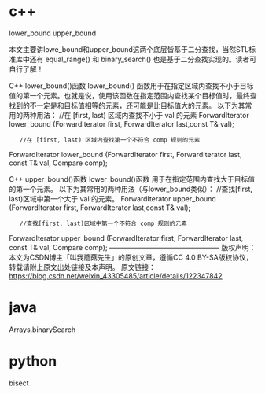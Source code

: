 # c++ 
lower_bound
upper_bound

  本文主要讲lowe_bound和upper_bound这两个底层皆基于二分查找，当然STL标准库中还有 equal_range() 和 binary_search() 也是基于二分查找实现的。读者可自行了解！

C++ lower_bound()函数
       lower_bound() 函数用于在指定区域内查找不小于目标值的第一个元素。也就是说，使用该函数在指定范围内查找某个目标值时，最终查找到的不一定是和目标值相等的元素，还可能是比目标值大的元素。
       以下为其常用的两种用法：
       //在 [first, last) 区域内查找不小于 val 的元素
ForwardIterator lower_bound (ForwardIterator first, ForwardIterator last,const T& val);

       //在 [first, last) 区域内查找第一个不符合 comp 规则的元素
ForwardIterator lower_bound (ForwardIterator first, ForwardIterator last, const T& val, Compare comp);

C++ upper_bound()函数
       lower_bound()函数 用于在指定范围内查找大于目标值的第一个元素。
       以下为其常用的两种用法（与lower_bound类似）：
       //查找[first, last)区域中第一个大于 val 的元素。
ForwardIterator upper_bound (ForwardIterator first, ForwardIterator last,const T& val);

       //查找[first, last)区域中第一个不符合 comp 规则的元素
ForwardIterator upper_bound (ForwardIterator first, ForwardIterator last, const T& val, Compare comp);
————————————————
版权声明：本文为CSDN博主「叫我蘑菇先生」的原创文章，遵循CC 4.0 BY-SA版权协议，转载请附上原文出处链接及本声明。
原文链接：https://blog.csdn.net/weixin_43305485/article/details/122347842


# java

Arrays.binarySearch

# python 

bisect